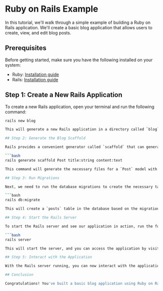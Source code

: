 # Ruby on Rails Example

In this tutorial, we'll walk through a simple example of building a Ruby on Rails application. We'll create a basic blog application that allows users to create, view, and edit blog posts.

## Prerequisites

Before getting started, make sure you have the following installed on your system:

- Ruby: [Installation guide](https://www.ruby-lang.org/en/documentation/installation/)
- Rails: [Installation guide](https://guides.rubyonrails.org/getting_started.html#installing-rails)

## Step 1: Create a New Rails Application

To create a new Rails application, open your terminal and run the following command:

```bash
rails new blog

This will generate a new Rails application in a directory called `blog`.

## Step 2: Generate the Blog Scaffold

Rails provides a convenient generator called `scaffold` that can generate the necessary files for a basic CRUD (Create, Read, Update, Delete) application. Run the following command to generate the scaffold for our blog:

```bash
rails generate scaffold Post title:string content:text

This command will generate the necessary files for a `Post` model with `title` and `content` attributes.

## Step 3: Run Migrations

Next, we need to run the database migrations to create the necessary tables in the database. Run the following command:

```bash
rails db:migrate

This will create a `posts` table in the database based on the migration file generated by the scaffold command.

## Step 4: Start the Rails Server

To start the Rails server and see our application in action, run the following command:

```bash
rails server

This will start the server, and you can access the application by visiting `http://localhost:3000` in your web browser.

## Step 5: Interact with the Application

With the Rails server running, you can now interact with the application. Open your web browser and go to `http://localhost:3000/posts`. Here, you can create new posts, view existing posts, edit posts, and delete posts.

## Conclusion

Congratulations! You've built a basic blog application using Ruby on Rails. This example demonstrates the power and simplicity of Rails in creating web applications. Feel free to explore more features of Rails and customize the application to meet your specific needs.
